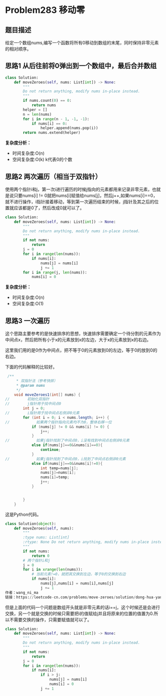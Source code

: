 # Problem283 移动零

## 题目描述

给定一个数组nums,编写一个函数将所有0移动到数组的末尾，同时保持非零元素的相对顺序。

## 思路1 从后往前将0弹出到一个数组中，最后合并数组

```python
class Solution:
    def moveZeroes(self, nums: List[int]) -> None:
        """
        Do not return anything, modify nums in-place instead.
        """
        if nums.count(0) == 0:
            return nums
        helper = []
        n = len(nums)
        for i in range(n - 1, -1, -1):
            if nums[i] == 0:
                helper.append(nums.pop(i))
        return nums.extend(helper)
```

**复杂度分析：**

- 时间复杂度:O(n)
- 空间复杂度:O(k) k代表0的个数

## 思路2 两次遍历（相当于双指针）

使用两个指针i和j，第一次i进行遍历的时候j指向的元素都用来记录非零元素，也就是说只要nums[i] != 0就把nums[i]赋值给nums[j]，然后j++,如果nums[i]==0，就不进行操作，i指针接着移动，等到第一次遍历结束的时候，j指针及其之后的位置就应该都是0了，然后改成0就可以了。

```python
class Solution:
    def moveZeroes(self, nums: List[int]) -> None:
        """
        Do not return anything, modify nums in-place instead.
        """
        if not nums:
            return 
        j = 0
        for i in range(len(nums)):
            if nums[i]:
                nums[j] = nums[i]
                j += 1
        for i in range(j, len(nums)):
            nums[i] = 0
```

**复杂度分析：**

- 时间复杂度:O(n)
- 空间复杂度:O(1)

## 思路3 一次遍历

这个思路主要参考的是快速排序的思想，快速排序需要确定一个待分割的元素作为中间点x，然后把所有小于x的元素放到x的左边，大于x的元素放到x的右边。

这里我们用的是0作为中间点，把不等于0的元素放到0的左边，等于0的放到0的右边。

下面的代码解释的比较好。

```java
 /**
     * 双指针法（参考快排）
     * @param nums
     */
    void moveZeroes1(int[] nums) {
//        初始化双指针
//        j指针用于找中间点0
        int j = 0;
//        i指针用于找中间点右侧非0元素
        for (int i = 0; i < nums.length; i++) {
//            如果两个指针指向元素均不为0，整体右移一位
            if (nums[j] != 0 && nums[i] != 0) {
                j++;
            }
//            如果j指针找到了中间点0，i没有找到中间点右侧非0元素
            else if(nums[j]==0&&nums[i]==0){
                continue;
            }
//            如果j指针找到了中间点0，i找到了中间点右侧非0元素
            else if(nums[j]==0&&nums[i]!=0){
                int temp=nums[j];
                nums[j]=nums[i];
                nums[i]=temp;
                j++;
            }


        }
    }
```

这是Python代码。

```python
class Solution(object):
	def moveZeroes(self, nums):
		"""
		:type nums: List[int]
		:rtype: None Do not return anything, modify nums in-place instead.
		"""
		if not nums:
			return 0
		# 两个指针i和j
		j = 0
		for i in xrange(len(nums)):
			# 当前元素!=0，就把其交换到左边，等于0的交换到右边
			if nums[i]:
				nums[j],nums[i] = nums[i],nums[j]
				j += 1
作者：wang_ni_ma
链接：https://leetcode-cn.com/problems/move-zeroes/solution/dong-hua-yan-shi-283yi-dong-ling-by-wang_ni_ma/
```

但是上面的代码一个问题是数组开头就是非零元素的话i==j，这个时候还是会进行交换，另一个就是交换的时候只需要把i的值赋给j并且将原来的位置的值置为0.所以不需要交换的操作，只需要赋值就可以了。

```python
class Solution:
    def moveZeroes(self, nums: List[int]) -> None:
        """
        Do not return anything, modify nums in-place instead.
        """
        if not nums:
            return 
        j = 0
        for i in range(len(nums)):
            if nums[i]:
                if i > j:
                    nums[j] = nums[i]
                    nums[i] = 0
                j += 1
```

